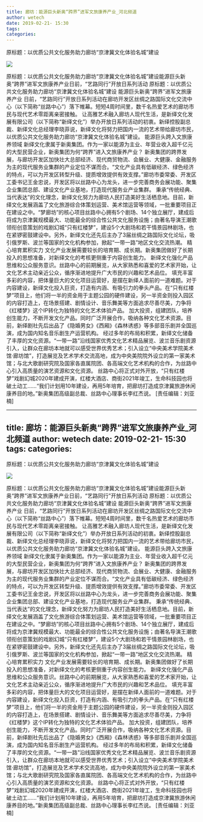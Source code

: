 ```yaml
---
title: 廊坊：能源巨头新奥“跨界”进军文旅康养产业_河北频道
author: wetech
date: 2019-02-21- 15:30
tags: 
categories: 
---
```

原标题：以优质公共文化服务助力廊坊“京津冀文化体验名城”建设
<!-- more -->
                
<img align="center" border="0" src="http://p2.ifengimg.com/a/2016/0810/204c433878d5cf9size1_w16_h16.png" />
                
            
原标题：以优质公共文化服务助力廊坊“京津冀文化体验名城”建设能源巨头新奥“跨界”进军文旅康养产业日前，“艺路同行”开放日系列活动
原标题：以优质公共文化服务助力廊坊“京津冀文化体验名城”建设
能源巨头新奥“跨界”进军文旅康养产业
日前，“艺路同行”开放日系列活动在廊坊开发区丝绸之路国际文化交流中心（以下简称“丝路中心”）落下帷幕。短短4周时间里，数千名热爱艺术的廊坊市民与现代艺术零距离亲密接触。
让高雅艺术融入廊坊人现代生活，是新绎文化发展有限公司（以下简称“新绎文化”）举办开放日系列活动的初衷。新绎控股副总裁、新绎文化总经理李晓菲说，新绎文化将努力把国内一流的艺术带给廊坊市民，以优质公共文化服务助力廊坊“京津冀文化体验名城”建设。
能源巨头跨入文旅康养领域
新绎文化隶属于新奥集团。作为一家以能源为主业、年营业收入超千亿元的大型民营企业，新奥集团为何“跨界”进入文旅康养产业？
新奥集团的跨界发展，与廊坊开发区加快壮大总部经济、现代商贸物流、会展业、大健康、金融服务为主的现代服务业集群的产业定位不谋而合。“文化产业具有低碳经济、绿色经济的特点，可以为开发区转型升级、提质增效提供有效支撑。”廊坊市委常委、开发区工委书记王金忠说，开发区将以丝路中心为龙头，进一步完善商务会展功能、聚集企业集团总部、建设文化产业基地，打造现代服务业产业集群。
秉承“传统经典、当代表达”的文化理念，新绎文化努力为廊坊人民打造美好生活栖息地。目前，新绎文化发展涵盖了文化旅游综合体策划运营、美术馆运营等领域，一批重要项目正在建设之中。“梦廊坊”的核心项目丝路中心拥有5个剧场、14个独立展厅，建成后将成为京津冀规模最大、功能最全的综合性公共文化服务设施；由著名导演王潮歌领衔创意策划的戏剧幻城“只有红楼梦”，建设5个大剧场和若干情景园林剧场，也在紧锣密鼓建设中。另外，新绎文化还先后主办了3届丝绸之路国际文化论坛，吸引俄罗斯、波兰等国家的文化机构参加，掀起“一带一路”地区文化交流热潮。
精心培育累积实力
文化产业发展需要较长的培育期、成长期。新奥集团做好了长期投入的思想准备，对新绎文化的考核更侧重于内容创生能力。
新绎文化强化产品思维和公众服务意识。丝路中心的前期展览，从大家熟悉和喜爱的艺术家开始，让文化艺术主动亲近公众，循序渐进地提升广大市民的兴趣和艺术品位。
填充丰富多彩的内容，把体量巨大的文化项目运营好，是摆在新绎人面前的一道难题。对于内容建设，新绎文化投入巨资，打造有内涵、有吸引力的拳头产品。在“只有红楼梦”项目上，他们将一半的资金用于主题公园的硬件建设，另一半资金则投入园区的内容打造上，在场景搭建、剧情设计、音乐舞美等方面追求尽善尽美，力争将《红楼梦》这个IP转化为独特的文化艺术体验产品。
加大投资，组建团队，培养创生能力，不断开发文化产品。同时广泛开展合作，吸纳各种文化艺术资源。目前，新绎剧社先后出品了《隐婚男女》《西厢》《森林诱惑》等多部音乐剧并全国巡演，成为国内知名音乐剧生产运营机构。
经过多年的布局和积累，新绎文化储备了丰厚的文化资源。“一带一路”沿线国家优秀文化艺术精品展览、波兰音乐剧资源引入，让群众在廊坊本地就可以感受世界优秀艺术；引入设立“中央美术学院美术馆·廊坊馆”，打造展览及艺术学术交流高地，成为中央美院院外设立的第一家美术馆；与北大歌剧研究院及国家各直属院团、各高端文化艺术机构的合作，为丝路中心引入高质量的演艺资源和文化资源。
丝路中心将正式对外开放，“只有红楼梦”戏剧幻城2020年建成开演，红楼大酒店、商街2021年竣工，生命科技园也将破土动工……“我们计划用10年建设，再用5年培育，把廊坊打造成京津冀旅游休闲康养目的地。”新奥集团高级副总裁、丝路中心理事长李红杰说。
[责任编辑：刘亚楠]
            
---
title: 廊坊：能源巨头新奥“跨界”进军文旅康养产业_河北频道
author: wetech
date: 2019-02-21- 15:30
tags: 
categories: 
---
原标题：以优质公共文化服务助力廊坊“京津冀文化体验名城”建设
<!-- more -->
                
<img align="center" border="0" src="http://p2.ifengimg.com/a/2016/0810/204c433878d5cf9size1_w16_h16.png" />
                
            
原标题：以优质公共文化服务助力廊坊“京津冀文化体验名城”建设能源巨头新奥“跨界”进军文旅康养产业日前，“艺路同行”开放日系列活动
原标题：以优质公共文化服务助力廊坊“京津冀文化体验名城”建设
能源巨头新奥“跨界”进军文旅康养产业
日前，“艺路同行”开放日系列活动在廊坊开发区丝绸之路国际文化交流中心（以下简称“丝路中心”）落下帷幕。短短4周时间里，数千名热爱艺术的廊坊市民与现代艺术零距离亲密接触。
让高雅艺术融入廊坊人现代生活，是新绎文化发展有限公司（以下简称“新绎文化”）举办开放日系列活动的初衷。新绎控股副总裁、新绎文化总经理李晓菲说，新绎文化将努力把国内一流的艺术带给廊坊市民，以优质公共文化服务助力廊坊“京津冀文化体验名城”建设。
能源巨头跨入文旅康养领域
新绎文化隶属于新奥集团。作为一家以能源为主业、年营业收入超千亿元的大型民营企业，新奥集团为何“跨界”进入文旅康养产业？
新奥集团的跨界发展，与廊坊开发区加快壮大总部经济、现代商贸物流、会展业、大健康、金融服务为主的现代服务业集群的产业定位不谋而合。“文化产业具有低碳经济、绿色经济的特点，可以为开发区转型升级、提质增效提供有效支撑。”廊坊市委常委、开发区工委书记王金忠说，开发区将以丝路中心为龙头，进一步完善商务会展功能、聚集企业集团总部、建设文化产业基地，打造现代服务业产业集群。
秉承“传统经典、当代表达”的文化理念，新绎文化努力为廊坊人民打造美好生活栖息地。目前，新绎文化发展涵盖了文化旅游综合体策划运营、美术馆运营等领域，一批重要项目正在建设之中。“梦廊坊”的核心项目丝路中心拥有5个剧场、14个独立展厅，建成后将成为京津冀规模最大、功能最全的综合性公共文化服务设施；由著名导演王潮歌领衔创意策划的戏剧幻城“只有红楼梦”，建设5个大剧场和若干情景园林剧场，也在紧锣密鼓建设中。另外，新绎文化还先后主办了3届丝绸之路国际文化论坛，吸引俄罗斯、波兰等国家的文化机构参加，掀起“一带一路”地区文化交流热潮。
精心培育累积实力
文化产业发展需要较长的培育期、成长期。新奥集团做好了长期投入的思想准备，对新绎文化的考核更侧重于内容创生能力。
新绎文化强化产品思维和公众服务意识。丝路中心的前期展览，从大家熟悉和喜爱的艺术家开始，让文化艺术主动亲近公众，循序渐进地提升广大市民的兴趣和艺术品位。
填充丰富多彩的内容，把体量巨大的文化项目运营好，是摆在新绎人面前的一道难题。对于内容建设，新绎文化投入巨资，打造有内涵、有吸引力的拳头产品。在“只有红楼梦”项目上，他们将一半的资金用于主题公园的硬件建设，另一半资金则投入园区的内容打造上，在场景搭建、剧情设计、音乐舞美等方面追求尽善尽美，力争将《红楼梦》这个IP转化为独特的文化艺术体验产品。
加大投资，组建团队，培养创生能力，不断开发文化产品。同时广泛开展合作，吸纳各种文化艺术资源。目前，新绎剧社先后出品了《隐婚男女》《西厢》《森林诱惑》等多部音乐剧并全国巡演，成为国内知名音乐剧生产运营机构。
经过多年的布局和积累，新绎文化储备了丰厚的文化资源。“一带一路”沿线国家优秀文化艺术精品展览、波兰音乐剧资源引入，让群众在廊坊本地就可以感受世界优秀艺术；引入设立“中央美术学院美术馆·廊坊馆”，打造展览及艺术学术交流高地，成为中央美院院外设立的第一家美术馆；与北大歌剧研究院及国家各直属院团、各高端文化艺术机构的合作，为丝路中心引入高质量的演艺资源和文化资源。
丝路中心将正式对外开放，“只有红楼梦”戏剧幻城2020年建成开演，红楼大酒店、商街2021年竣工，生命科技园也将破土动工……“我们计划用10年建设，再用5年培育，把廊坊打造成京津冀旅游休闲康养目的地。”新奥集团高级副总裁、丝路中心理事长李红杰说。
[责任编辑：刘亚楠]
            
